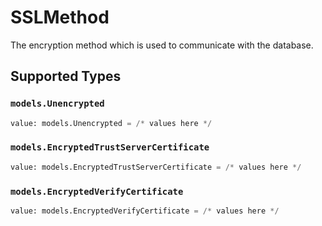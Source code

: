 # SSLMethod

The encryption method which is used to communicate with the database.


## Supported Types

### `models.Unencrypted`

```python
value: models.Unencrypted = /* values here */
```

### `models.EncryptedTrustServerCertificate`

```python
value: models.EncryptedTrustServerCertificate = /* values here */
```

### `models.EncryptedVerifyCertificate`

```python
value: models.EncryptedVerifyCertificate = /* values here */
```

